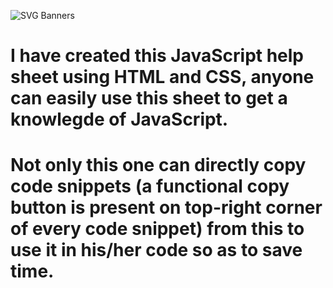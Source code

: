 ![SVG Banners](https://svg-banners.vercel.app/api?type=glitch&text1=JavaScript_Help_Sheet&width=1200&height=200)
# I have created this JavaScript help sheet using HTML and CSS, anyone can easily use this sheet to get a knowlegde of JavaScript.
# Not only this  one can directly copy code snippets (a functional copy button is present on top-right corner of every code snippet) from this to use it in his/her code so as to save time.
